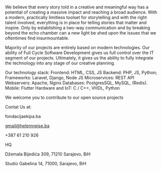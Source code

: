 We believe that every story told in a creative and meaningful way has a potential of creating a massive impact and reaching a broad audience. With a modern, practically
limitless toolset for storytelling and with the right talent involved, everything is in place for telling stories that matter and inspire. Only by establishing a two-way communication and by breaking beyond the echo chamber can a new light be shed upon the issues that we oftentimes find insurmountable.

Majority of our projects are entirely based on modern technologies. Our ability of Full Cycle Software Development gives us full control over the IT segment of our projects. Ultimately, it gives us the ability to fully integrate the technology into any stage of our creative planning.

Our technology stack:
Frontend: HTML, CSS, JS
Backend: PHP, JS, Python; Frameworks: Laravel, Django, Node JS
Microservices: REST API
Webservers: Apache, Nginx
Databases: PostgresSQL, MySQL, (Redis).
Mobile: Flutter
Hardware and IoT: C / C++, VHDL, Python

We welcome you to contribute to our open source projects 

Contat Us at:

fondacijaekipa.ba

gmail@helemnejse.ba

+387 61 210 926

HQ

Džemala Bijedića 309, 71210 Sarajevo, BiH

Studio
Gabelina 14, 71000, Sarajevo, BiH

